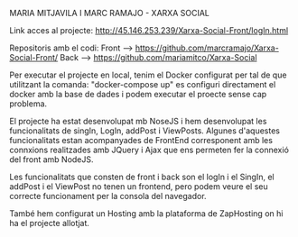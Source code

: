 MARIA MITJAVILA I MARC RAMAJO - XARXA SOCIAL

Link acces al projecte: http://45.146.253.239/Xarxa-Social-Front/logIn.html

Repositoris amb el codi: 
  Front --> https://github.com/marcramajo/Xarxa-Social-Front/
  Back --> https://github.com/mariamitco/Xarxa-Social
  
Per executar el projecte en local, tenim el Docker configurat per tal de que utilitzant la comanda: "docker-compose up" es configuri directament el docker 
amb la base de dades i podem executar el proecte sense cap problema. 

El projecte ha estat desenvolupat mb NoseJS i hem desenvolupat les funcionalitats de singIn, LogIn, addPost i ViewPosts. Algunes d'aquestes funcionalitats
estan acompanyades de FrontEnd corresponent amb les connxions realitzades amb JQuery i Ajax que ens permeten fer la connexió del front amb NodeJS. 

Les funcionalitats que consten de front i back son el logIn i el SingIn, el addPost i el ViewPost no tenen un frontend, pero podem veure el seu correcte 
funcionament per la consola del navegador. 

També hem configurat un Hosting amb la plataforma de ZapHosting on hi ha el projecte allotjat. 
